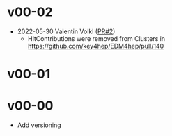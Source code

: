 # v00-02

* 2022-05-30 Valentin Volkl ([PR#2](https://github.com/key4hep/k4EDM4hep2LcioConv/pull/2))
  - HitContributions were removed from Clusters in https://github.com/key4hep/EDM4hep/pull/140

# v00-01

# v00-00

* Add versioning
